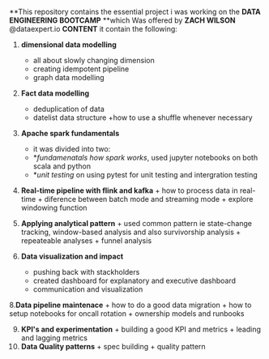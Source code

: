 **This repository contains the essential project i was working on  the 
                     **DATA ENGINEERING BOOTCAMP**
 **which Was offered by
                 **ZACH WILSON** 
@dataexpert.io
**CONTENT**
it contain the following:

1. **dimensional data modelling**
   + all about slowly changing dimension
   + creating idempotent pipeline
   + graph data modelling

   
2. **Fact data modelling**
   + deduplication of data
   + datelist data structure
   +how to use a shuffle whenever necessary
3. **Apache spark fundamentals**
     + it was divided into two:
     + **fundamenatals how spark works*, used jupyter notebooks on both scala and python
     +    **unit testing* on using pytest for unit testing and intergration testing

4. **Real-time pipeline with flink and kafka**
       + how to process data in real-time
       + diference between batch mode and streaming mode
       + explore windowing function
5. **Applying analytical pattern**
       + used common pattern ie state-change tracking, window-based analysis and also survivorship analysis
       +  repeateable analyses
       + funnel analysis

7. **Data visualization and impact**
      + pushing back with stackholders
      + created dashboard for explanatory and executive dashboard
      + communication and visualization

8.**Data pipeline maintenace**
       + how to do a good data migration
       + how to setup notebooks for oncall rotation
       + ownership models and runbooks

9. **KPI's and experimentation**
            + building a good KPI and metrics
            + leading and lagging metrics
10. **Data Quality patterns**
             + spec building
             + quality pattern
       

   
      
